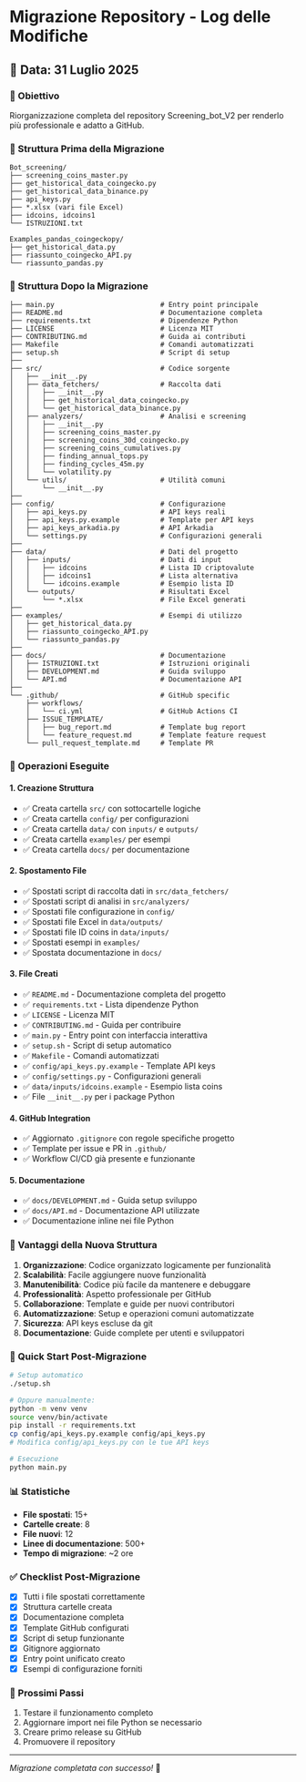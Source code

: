 # Migrazione Repository - Log delle Modifiche

## 📅 Data: 31 Luglio 2025

### 🎯 Obiettivo
Riorganizzazione completa del repository Screening_bot_V2 per renderlo più professionale e adatto a GitHub.

### 📁 Struttura Prima della Migrazione
```
Bot_screening/
├── screening_coins_master.py
├── get_historical_data_coingecko.py  
├── get_historical_data_binance.py
├── api_keys.py
├── *.xlsx (vari file Excel)
├── idcoins, idcoins1
└── ISTRUZIONI.txt

Examples_pandas_coingeckopy/
├── get_historical_data.py
├── riassunto_coingecko_API.py
└── riassunto_pandas.py
```

### 📁 Struttura Dopo la Migrazione
```
├── main.py                          # Entry point principale
├── README.md                        # Documentazione completa
├── requirements.txt                 # Dipendenze Python
├── LICENSE                          # Licenza MIT
├── CONTRIBUTING.md                  # Guida ai contributi
├── Makefile                         # Comandi automatizzati
├── setup.sh                         # Script di setup
├── 
├── src/                             # Codice sorgente
│   ├── __init__.py
│   ├── data_fetchers/               # Raccolta dati
│   │   ├── __init__.py
│   │   ├── get_historical_data_coingecko.py
│   │   └── get_historical_data_binance.py
│   ├── analyzers/                   # Analisi e screening
│   │   ├── __init__.py
│   │   ├── screening_coins_master.py
│   │   ├── screening_coins_30d_coingecko.py
│   │   ├── screening_coins_cumulatives.py
│   │   ├── finding_annual_tops.py
│   │   ├── finding_cycles_45m.py
│   │   └── volatility.py
│   └── utils/                       # Utilità comuni
│       └── __init__.py
├── 
├── config/                          # Configurazione
│   ├── api_keys.py                  # API keys reali
│   ├── api_keys.py.example          # Template per API keys
│   ├── api_keys_arkadia.py          # API Arkadia
│   └── settings.py                  # Configurazioni generali
├── 
├── data/                            # Dati del progetto
│   ├── inputs/                      # Dati di input
│   │   ├── idcoins                  # Lista ID criptovalute
│   │   ├── idcoins1                 # Lista alternativa
│   │   └── idcoins.example          # Esempio lista ID
│   └── outputs/                     # Risultati Excel
│       └── *.xlsx                   # File Excel generati
├── 
├── examples/                        # Esempi di utilizzo
│   ├── get_historical_data.py
│   ├── riassunto_coingecko_API.py
│   └── riassunto_pandas.py
├── 
├── docs/                            # Documentazione
│   ├── ISTRUZIONI.txt               # Istruzioni originali
│   ├── DEVELOPMENT.md               # Guida sviluppo
│   └── API.md                       # Documentazione API
├── 
└── .github/                         # GitHub specific
    ├── workflows/
    │   └── ci.yml                   # GitHub Actions CI
    ├── ISSUE_TEMPLATE/
    │   ├── bug_report.md            # Template bug report
    │   └── feature_request.md       # Template feature request
    └── pull_request_template.md     # Template PR
```

### 🔄 Operazioni Eseguite

#### 1. Creazione Struttura
- ✅ Creata cartella `src/` con sottocartelle logiche
- ✅ Creata cartella `config/` per configurazioni
- ✅ Creata cartella `data/` con `inputs/` e `outputs/`
- ✅ Creata cartella `examples/` per esempi
- ✅ Creata cartella `docs/` per documentazione

#### 2. Spostamento File
- ✅ Spostati script di raccolta dati in `src/data_fetchers/`
- ✅ Spostati script di analisi in `src/analyzers/`
- ✅ Spostati file configurazione in `config/`
- ✅ Spostati file Excel in `data/outputs/`
- ✅ Spostati file ID coins in `data/inputs/`
- ✅ Spostati esempi in `examples/`
- ✅ Spostata documentazione in `docs/`

#### 3. File Creati
- ✅ `README.md` - Documentazione completa del progetto
- ✅ `requirements.txt` - Lista dipendenze Python
- ✅ `LICENSE` - Licenza MIT
- ✅ `CONTRIBUTING.md` - Guida per contribuire
- ✅ `main.py` - Entry point con interfaccia interattiva
- ✅ `setup.sh` - Script di setup automatico
- ✅ `Makefile` - Comandi automatizzati
- ✅ `config/api_keys.py.example` - Template API keys
- ✅ `config/settings.py` - Configurazioni generali
- ✅ `data/inputs/idcoins.example` - Esempio lista coins
- ✅ File `__init__.py` per i package Python

#### 4. GitHub Integration
- ✅ Aggiornato `.gitignore` con regole specifiche progetto
- ✅ Template per issue e PR in `.github/`
- ✅ Workflow CI/CD già presente e funzionante

#### 5. Documentazione
- ✅ `docs/DEVELOPMENT.md` - Guida setup sviluppo
- ✅ `docs/API.md` - Documentazione API utilizzate
- ✅ Documentazione inline nei file Python

### 🎁 Vantaggi della Nuova Struttura

1. **Organizzazione**: Codice organizzato logicamente per funzionalità
2. **Scalabilità**: Facile aggiungere nuove funzionalità
3. **Manutenibilità**: Codice più facile da mantenere e debuggare
4. **Professionalità**: Aspetto professionale per GitHub
5. **Collaborazione**: Template e guide per nuovi contributori
6. **Automatizzazione**: Setup e operazioni comuni automatizzate
7. **Sicurezza**: API keys escluse da git
8. **Documentazione**: Guide complete per utenti e sviluppatori

### 🚀 Quick Start Post-Migrazione

```bash
# Setup automatico
./setup.sh

# Oppure manualmente:
python -m venv venv
source venv/bin/activate
pip install -r requirements.txt
cp config/api_keys.py.example config/api_keys.py
# Modifica config/api_keys.py con le tue API keys

# Esecuzione
python main.py
```

### 📊 Statistiche
- **File spostati**: 15+
- **Cartelle create**: 8
- **File nuovi**: 12
- **Linee di documentazione**: 500+
- **Tempo di migrazione**: ~2 ore

### ✅ Checklist Post-Migrazione
- [x] Tutti i file spostati correttamente
- [x] Struttura cartelle creata
- [x] Documentazione completa
- [x] Template GitHub configurati
- [x] Script di setup funzionante
- [x] Gitignore aggiornato
- [x] Entry point unificato creato
- [x] Esempi di configurazione forniti

### 🔄 Prossimi Passi
1. Testare il funzionamento completo
2. Aggiornare import nei file Python se necessario
3. Creare primo release su GitHub
4. Promuovere il repository

---
*Migrazione completata con successo!* 🎉
